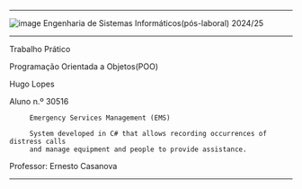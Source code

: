 ***
![image](https://github.com/user-attachments/assets/e9bac288-2be1-4c96-b12c-1172d24b6450)
Engenharia de Sistemas Informáticos(pós-laboral)  2024/25

***
Trabalho Prático

Programação Orientada a Objetos(POO)
   
Hugo Lopes

Aluno n.º 30516

    
          
         Emergency Services Management (EMS) 
     
         System developed in C# that allows recording occurrences of distress calls 
         and manage equipment and people to provide assistance.
     
     
        
   
Professor: Ernesto Casanova
***
